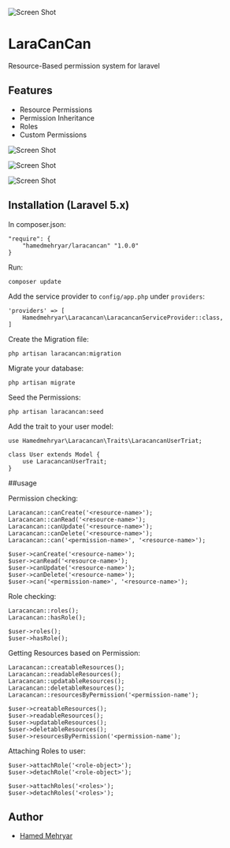 ![Screen Shot](https://raw.github.com/hamedmehryar/laracancan/master/src/public/img/logo.png)

# LaraCanCan
Resource-Based permission system for laravel


## Features
* Resource Permissions
* Permission Inheritance
* Roles
* Custom Permissions

![Screen Shot](https://raw.github.com/hamedmehryar/laracancan/master/roles.png)

![Screen Shot](https://raw.github.com/hamedmehryar/laracancan/master/resources.png)

![Screen Shot](https://raw.github.com/hamedmehryar/laracancan/master/permissions.png)

## Installation (Laravel 5.x)
In composer.json:

    "require": {
        "hamedmehryar/laracancan" "1.0.0"
    }

Run:

    composer update

Add the service provider to `config/app.php` under `providers`:

    'providers' => [
        Hamedmehryar\Laracancan\LaracancanServiceProvider::class,
    ]

Create the Migration file:

    php artisan laracancan:migration

Migrate your database:

    php artisan migrate

Seed the Permissions:

    php artisan laracancan:seed

Add the trait to your user model:

    use Hamedmehryar\Laracancan\Traits\LaracancanUserTriat;
    
    class User extends Model {
    	use LaracancanUserTrait;
    }


##usage

Permission checking:

    Laracancan::canCreate('<resource-name>');
    Laracancan::canRead('<resource-name>');
    Laracancan::canUpdate('<resource-name>');
    Laracancan::canDelete('<resource-name>');
    Laracancan::can('<permission-name>', '<resource-name>');

    $user->canCreate('<resource-name>');
    $user->canRead('<resource-name>');
    $user->canUpdate('<resource-name>');
    $user->canDelete('<resource-name>');
    $user->can('<permission-name>', '<resource-name>');

Role checking:

    Laracancan::roles();
    Laracancan::hasRole();

    $user->roles();
    $user->hasRole();

Getting Resources based on Permission:

    Laracancan::creatableResources();
    Laracancan::readableResources();
    Laracancan::updatableResources();
    Laracancan::deletableResources();
    Laracancan::resourcesByPermission('<permission-name');

    $user->creatableResources();
    $user->readableResources();
    $user->updatableResources();
    $user->deletableResources();
    $user->resourcesByPermission('<permission-name');

Attaching Roles to user:

    $user->attachRole('<role-object>');
    $user->detachRole('<role-object>');

    $user->attachRoles('<roles>');
    $user->detachRoles('<roles>');


## Author

- [Hamed Mehryar](https://github.com/hamedmehryar)

